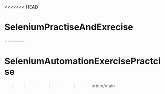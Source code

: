 <<<<<<< HEAD
# SeleniumPractiseAndExrecise
=======
# SeleniumAutomationExercisePractcise
>>>>>>> origin/main
